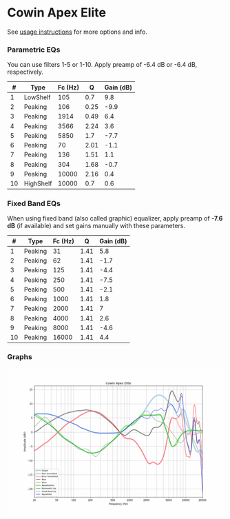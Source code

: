 # Cowin Apex Elite
See [usage instructions](https://github.com/jaakkopasanen/AutoEq#usage) for more options and info.

### Parametric EQs
You can use filters 1-5 or 1-10. Apply preamp of -6.4 dB or -6.4 dB, respectively.

|   # | Type      |   Fc (Hz) |    Q |   Gain (dB) |
|-----|-----------|-----------|------|-------------|
|   1 | LowShelf  |       105 | 0.7  |         9.8 |
|   2 | Peaking   |       106 | 0.25 |        -9.9 |
|   3 | Peaking   |      1914 | 0.49 |         6.4 |
|   4 | Peaking   |      3566 | 2.24 |         3.6 |
|   5 | Peaking   |      5850 | 1.7  |        -7.7 |
|   6 | Peaking   |        70 | 2.01 |        -1.1 |
|   7 | Peaking   |       136 | 1.51 |         1.1 |
|   8 | Peaking   |       304 | 1.68 |        -0.7 |
|   9 | Peaking   |     10000 | 2.16 |         0.4 |
|  10 | HighShelf |     10000 | 0.7  |         0.6 |

### Fixed Band EQs
When using fixed band (also called graphic) equalizer, apply preamp of **-7.6 dB** (if available) and set gains manually with these parameters.

|   # | Type    |   Fc (Hz) |    Q |   Gain (dB) |
|-----|---------|-----------|------|-------------|
|   1 | Peaking |        31 | 1.41 |         5.8 |
|   2 | Peaking |        62 | 1.41 |        -1.7 |
|   3 | Peaking |       125 | 1.41 |        -4.4 |
|   4 | Peaking |       250 | 1.41 |        -7.5 |
|   5 | Peaking |       500 | 1.41 |        -2.1 |
|   6 | Peaking |      1000 | 1.41 |         1.8 |
|   7 | Peaking |      2000 | 1.41 |         7   |
|   8 | Peaking |      4000 | 1.41 |         2.6 |
|   9 | Peaking |      8000 | 1.41 |        -4.6 |
|  10 | Peaking |     16000 | 1.41 |         4.4 |

### Graphs
![](./Cowin%20Apex%20Elite.png)
